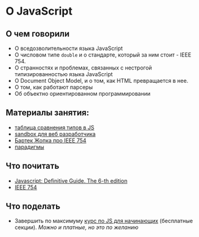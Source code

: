 # О JavaScript

## О чем говорили

- О вседозволительности языка JavaScript
- О числовом типе `double` и о стандарте, который за ним стоит - IEEE 754.
- О странностях и проблемах, связанных с нестрогой типизированностью языка JavaScript
- O Document Object Model, и о том, как HTML превращается в нее.
- О том, как работают парсеры
- Об объектно ориентированном программировании

## Материалы занятия:
- [таблица сравнения типов в JS](https://dorey.github.io/JavaScript-Equality-Table)
- [sandbox для веб разработчика](https://codepen.io/)
- [Бартек Жопка про IEEE 754](https://www.youtube.com/watch?v=MqHDDtVYJRI)
- [парадигмы](https://1571b175-a-62cb3a1a-s-sites.googlegroups.com/site/cs4217jan2011team2/programming-paradigms/Programming%20Paradigms.PNG)

## Что почитать
- [Javascript: Definitive Guide. The 6-th edition](http://www.stilson.net/documentation/javascript.pdf)
- [IEEE 754](http://www.softelectro.ru/ieee754.html)

## Что поделать
- Завершить по максимуму [курс по JS для начинающих](https://www.codecademy.com/learn/introduction-to-javascript) (бесплатные секции). _Можно и платные, но это по желанию_
